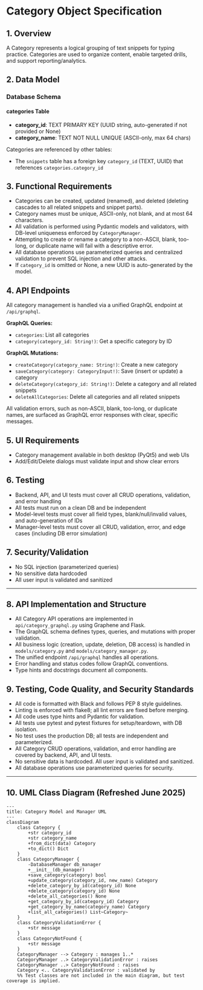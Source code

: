 # Category Object Specification

## 1. Overview
A Category represents a logical grouping of text snippets for typing practice. Categories are used to organize content, enable targeted drills, and support reporting/analytics.

## 2. Data Model

### Database Schema

#### categories Table
- **category_id**: TEXT PRIMARY KEY (UUID string, auto-generated if not provided or None)
- **category_name**: TEXT NOT NULL UNIQUE (ASCII-only, max 64 chars)

Categories are referenced by other tables:
- The `snippets` table has a foreign key `category_id` (TEXT, UUID) that references `categories.category_id`

## 3. Functional Requirements
- Categories can be created, updated (renamed), and deleted (deleting cascades to all related snippets and snippet parts).
- Category names must be unique, ASCII-only, not blank, and at most 64 characters.
- All validation is performed using Pydantic models and validators, with DB-level uniqueness enforced by `CategoryManager`.
- Attempting to create or rename a category to a non-ASCII, blank, too-long, or duplicate name will fail with a descriptive error.
- All database operations use parameterized queries and centralized validation to prevent SQL injection and other attacks.
- If `category_id` is omitted or None, a new UUID is auto-generated by the model.

## 4. API Endpoints

All category management is handled via a unified GraphQL endpoint at `/api/graphql`.

**GraphQL Queries:**
- `categories`: List all categories
- `category(category_id: String!)`: Get a specific category by ID

**GraphQL Mutations:**
- `createCategory(category_name: String!)`: Create a new category
- `saveCategory(category: CategoryInput!)`: Save (insert or update) a category
- `deleteCategory(category_id: String!)`: Delete a category and all related snippets
- `deleteAllCategories`: Delete all categories and all related snippets

All validation errors, such as non-ASCII, blank, too-long, or duplicate names, are surfaced as GraphQL error responses with clear, specific messages.

## 5. UI Requirements
- Category management available in both desktop (PyQt5) and web UIs
- Add/Edit/Delete dialogs must validate input and show clear errors

## 6. Testing
- Backend, API, and UI tests must cover all CRUD operations, validation, and error handling
- All tests must run on a clean DB and be independent
- Model-level tests must cover all field types, blank/null/invalid values, and auto-generation of IDs
- Manager-level tests must cover all CRUD, validation, error, and edge cases (including DB error simulation)

## 7. Security/Validation
- No SQL injection (parameterized queries)
- No sensitive data hardcoded
- All user input is validated and sanitized

---

## 8. API Implementation and Structure
- All Category API operations are implemented in `api/category_graphql.py` using Graphene and Flask.
- The GraphQL schema defines types, queries, and mutations with proper validation.
- All business logic (creation, update, deletion, DB access) is handled in `models/category.py` and `models/category_manager.py`.
- The unified endpoint `/api/graphql` handles all operations.
- Error handling and status codes follow GraphQL conventions.
- Type hints and docstrings document all components.

## 9. Testing, Code Quality, and Security Standards
- All code is formatted with Black and follows PEP 8 style guidelines.
- Linting is enforced with flake8; all lint errors are fixed before merging.
- All code uses type hints and Pydantic for validation.
- All tests use pytest and pytest fixtures for setup/teardown, with DB isolation.
- No test uses the production DB; all tests are independent and parameterized.
- All Category CRUD operations, validation, and error handling are covered by backend, API, and UI tests.
- No sensitive data is hardcoded. All user input is validated and sanitized.
- All database operations use parameterized queries for security.

---

## 10. UML Class Diagram (Refreshed June 2025)

```mermaid
---
title: Category Model and Manager UML
---
classDiagram
    class Category {
        +str category_id
        +str category_name
        +from_dict(data) Category
        +to_dict() Dict
    }
    class CategoryManager {
        -DatabaseManager db_manager
        +__init__(db_manager)
        +save_category(category) bool
        +update_category(category_id, new_name) Category
        +delete_category_by_id(category_id) None
        +delete_category(category_id) None
        +delete_all_categories() None
        +get_category_by_id(category_id) Category
        +get_category_by_name(category_name) Category
        +list_all_categories() List~Category~
    }
    class CategoryValidationError {
        +str message
    }
    class CategoryNotFound {
        +str message
    }
    CategoryManager --> Category : manages 1..*
    CategoryManager ..> CategoryValidationError : raises
    CategoryManager ..> CategoryNotFound : raises
    Category <.. CategoryValidationError : validated by
    %% Test classes are not included in the main diagram, but test coverage is implied.
```
